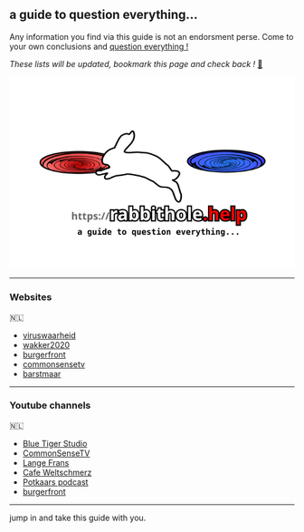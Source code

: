 ## a guide to question everything...

Any information you find via this guide is not an endorsment perse. Come to your own conclusions and [question everything !](https://liberalarts.online/trivium-and-quadrivium/)

*These lists will be updated, bookmark this page and check back !* [💊](https://www.youtube.com/watch?v=Hq_jjNAXoZQ)

<img src="img/rabbithole-help.svg" alt="rabbithole.help" class="inline"/>

----

### Websites

🇳🇱
- [viruswaarheid](https://viruswaarheid.nl/)
- [wakker2020](http://wakker2020.nl/)
- [burgerfront](https://www.burgerfront.nl/)
- [commonsensetv](https://commonsensetv.nl/)
- [barstmaar](https://www.barstmaar.eu/)

----

### Youtube channels

🇳🇱
- [Blue Tiger Studio](https://www.youtube.com/channel/UCuwWXfh9Dk5OD6sdzSOcYiQ)
- [CommonSenseTV](https://www.youtube.com/channel/UCl2_dKgwJ42gomtEbFsdODw)
- [Lange Frans](https://www.youtube.com/user/LangeFransTV)
- [Cafe Weltschmerz](https://www.youtube.com/channel/UClK9f1anqhuSaqDN5YE-wfw)
- [Potkaars podcast](https://www.youtube.com/channel/UCh9dkmMSTldAfVPxgT5THfg)
- [burgerfront](https://www.youtube.com/channel/UCag8gVe_cFh0DU3hDlZCldw)

----
jump in and take this guide with you.

